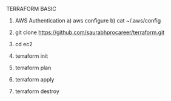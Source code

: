 TERRAFORM BASIC


1. AWS Authentication
a) aws configure
b) cat ~/.aws/config

2. git clone https://github.com/saurabhprocareer/terraform.git

3. cd ec2
4. terraform init
5. terraform plan
6. terraform apply
7. terraform destroy

